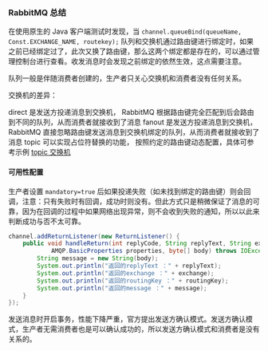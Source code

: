 
### RabbitMQ 总结

在使用原生的 Java 客户端测试时发现，当 `channel.queueBind(queueName, Const.EXCHANGE_NAME, routekey);` 队列和交换机通过路由键进行绑定时，如果之前已经绑定过了，此次又换了路由键，那么这两个绑定都是存在的，可以通过管理控制台进行查看。收发消息时会发现之前绑定的依然生效，这点需要注意。

队列一般是伴随消费者创建的，生产者只关心交换机和消费者没有任何关系。

交换机的差异：

direct 是发送方投递消息到交换机， RabbitMQ 根据路由键完全匹配到后会路由到不同的队列，从而消费者就接收到了消息
fanout 是发送方投递消息到交换机， RabbitMQ 直接忽略路由键发送消息到交换机绑定的队列，从而消费者就接收到了消息
topic 可以实现占位符替换的功能， 按照约定的路由键动态配置，具体可参考示例 [topic 交换机](https://github.com/pleuvoir/mq-research/tree/master/source/rabbitmq/rabbitmq-native/src/main/java/io/github/pleuvoir/exchange/topic)

#### 可用性配置

生产者设置 `mandatory=true` 后如果投递失败（如未找到绑定的路由键）则会回调，注意：只有失败时有回调，成功时则没有。但此方式只是稍微保证了消息的可靠，因为在回调的过程中如果网络出现异常，则不会收到失败的通知，所以以此来判断成功与否不太可靠。

```java
channel.addReturnListener(new ReturnListener() {
	public void handleReturn(int replyCode, String replyText, String exchange, String routingKey,
			AMQP.BasicProperties properties, byte[] body) throws IOException {
		String message = new String(body);
		System.out.println("返回的replyText ：" + replyText);
		System.out.println("返回的exchange ：" + exchange);
		System.out.println("返回的routingKey ：" + routingKey);
		System.out.println("返回的message ：" + message);
	}
});
```

发送消息时开启事务，性能下降严重，官方提出发送方确认模式。发送方确认模式，生产者无需消费者也是可以确认成功的，所以发送方确认模式和消费者是没有关系的。